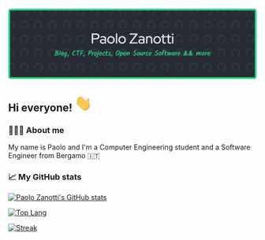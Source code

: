 ![Header Banner](assets/github-header-1.png)

## Hi everyone! <img src="assets/Hi.gif" alt="👋" width="35"/>


### 🙋🏻‍♂️ About me 
My name is Paolo and I'm a Computer Engineering student and a Software Engineer from Bergamo 🇮🇹

<!--- 🔭 I’m currently working on ...
- 🌱 I’m currently learning ...
- 👯 I’m looking to collaborate on ...
- 🤔 I’m looking for help with ...
- 💬 Ask me about ...
- 📫 How to reach me: ...
- 😄 Pronouns: ...
- ⚡ Fun fact: ...-->


### 📈 My GitHub stats
<!--![Visit](https://visitor-badge.glitch.me/badge?page_id=zanottipaolo.zanottipaolo)
![Visitor Count](https://profile-counter.glitch.me/zanottipaolo/count.svg)-->

[![Paolo Zanotti's GitHub stats](https://github-readme-stats.vercel.app/api?username=zanottipaolo&show_icons=true&theme=dracula)](https://github.com/anuraghazra/github-readme-stats)

[![Top Lang](https://github-readme-stats.vercel.app/api/top-langs/?username=zanottipaolo&layout=compact&theme=dracula&langs_count=6)](https://github.com/anuraghazra/github-readme-stats)

[![Streak](https://github-readme-streak-stats.herokuapp.com/?user=zanottipaolo&theme=dracula)](https://github.com/denvercoder1/github-readme-streak-stats)
